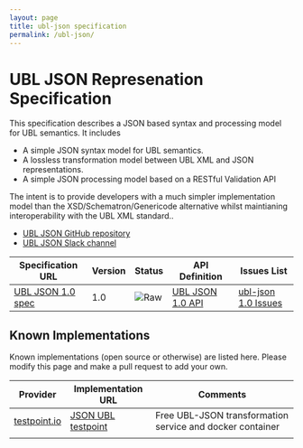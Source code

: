 ```yaml
---
layout: page
title: ubl-json specification
permalink: /ubl-json/
---
```


# UBL JSON Represenation Specification

This specification describes a JSON based syntax and processing model for UBL semantics. It includes

* A simple JSON syntax model for UBL semantics.
* A lossless transformation model between UBL XML and JSON representations.
* A simple JSON processing model based on a RESTful Validation API

The intent is to provide developers with a much simpler implementation model than the XSD/Schematron/Genericode alternative whilst maintianing interoperability with the UBL XML standard..

* [UBL JSON GitHub repository](https://github.com/ausdigital/ausdigital-ubl-json)
* [UBL JSON Slack channel](https://ausdigital.slack.com/messages/spec-json/)

| Specification URL | Version | Status | API Definition | Issues List |
| ----------------- | ------  | ------ | -------------- | ----------- |
| [UBL JSON 1.0 spec](http://ausdigital-ubl-json.readthedocs.io/) | 1.0 | ![Raw](http://rfc.unprotocols.org/spec:2/COSS/raw.svg) | [UBL JSON 1.0 API](https://app.swaggerhub.com/api/ausdigital/ausdigital-ubl-json/1.0.0)   | [ubl-json 1.0 Issues](https://github.com/ausdigital/ausdigital-ubl-json/issues)  |

## Known Implementations

Known implementations (open source or otherwise) are listed here.  Please modify this page and make a pull request to add your own.

|Provider|Implementation URL|Comments|
|--------|------------------|--------|
|[testpoint.io](http://testpoint.io/) | [JSON UBL testpoint](http://testpoint.io/ubl-json)| Free UBL-JSON transformation service and docker container|
|  |  |  |
